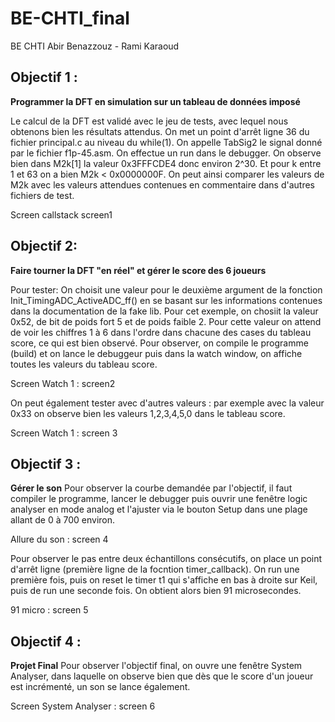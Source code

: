 # BE-CHTI_final
BE CHTI 
Abir Benazzouz - Rami Karaoud


## Objectif 1 :
**Programmer la DFT en simulation sur un tableau de données imposé**

Le calcul de la DFT est validé avec le jeu de tests, avec lequel nous obtenons bien les résultats attendus.
On met un point d'arrêt ligne 36 du fichier principal.c au niveau du while(1).
On appelle TabSig2 le signal donné par le fichier f1p-45.asm.
On effectue un run dans le debugger. On observe bien dans M2k[1] la valeur 0x3FFFCDE4 donc environ 2^30. Et pour k entre 1 et 63 on a bien M2k < 0x0000000F.
On peut ainsi comparer les valeurs de M2k avec les valeurs attendues contenues en commentaire dans d'autres fichiers de test.

Screen callstack screen1

## Objectif 2:
**Faire tourner la DFT "en réel" et gérer le score des 6 joueurs**

Pour tester: 
On choisit une valeur pour le deuxième argument de la fonction Init_TimingADC_ActiveADC_ff() en se basant sur les informations contenues dans la documentation de la fake lib. 
Pour cet exemple, on chosiit la valeur 0x52, de bit de poids fort 5 et de poids faible 2. Pour cette valeur on attend de voir les chiffres 1 à 6 dans l'ordre dans chacune des cases du tableau score, ce qui est bien observé.
Pour observer, on compile le programme (build) et on lance le debuggeur puis dans la watch window, on affiche toutes les valeurs du tableau score.

Screen Watch 1 : screen2

On peut également tester avec d'autres valeurs : par exemple avec la valeur 0x33 on observe bien les valeurs 1,2,3,4,5,0 dans le tableau score.

Screen Watch 1 : screen 3


## Objectif 3 : 
**Gérer le son**
Pour observer la courbe demandée par l'objectif, il faut compiler le programme, lancer le debugger puis ouvrir une fenêtre logic analyser en mode analog et l'ajuster via le bouton Setup dans une plage allant de 0 à 700 environ.

Allure du son : screen 4



Pour observer le pas entre deux échantillons consécutifs, on place un point d'arrêt ligne (première ligne de la focntion timer_callback). On run une première fois, puis on reset le timer t1 qui s'affiche en bas à droite sur Keil, puis de run une seconde fois. On obtient alors bien 91 microsecondes.

91 micro : screen 5


## Objectif 4 :
**Projet Final**
Pour observer l'objectif final, on ouvre une fenêtre System Analyser, dans laquelle on observe bien que dès que le score d'un joueur est incrémenté, un son se lance également.

Screen System Analyser : screen 6
